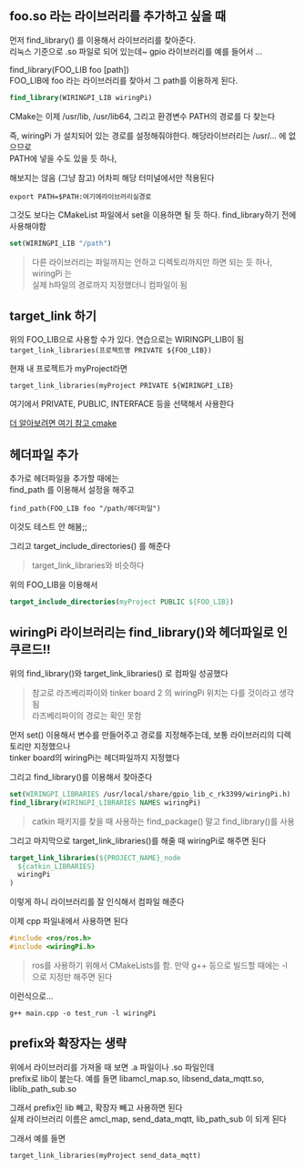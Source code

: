 
## foo.so 라는 라이브러리를 추가하고 싶을 때 

먼저 find_library() 를 이용해서 라이브러리를 찾아준다.  
리눅스 기준으로 .so 파일로 되어 있는데~ gpio 라이브러리를 예를 들어서 ...  

find_library(FOO_LIB foo [path])    
FOO_LIB에 foo 라는 라이브러리를 찾아서 그 path를 이용하게 된다.

```cmake
find_library(WIRINGPI_LIB wiringPi)
```

CMake는 이제 /usr/lib,  /usr/lib64, 그리고 환경변수 PATH의 경로를 다 찾는다   

즉, wiringPi 가 설치되어 있는 경로를 설정해줘야한다. 해당라이브러리는 /usr/... 에 없으므로   
PATH에 넣을 수도 있을 듯 하나, 

해보지는 않음 (그냥 참고) 어차피 해당 터미널에서만 적용된다  
```
export PATH=$PATH:여기에라이브러리실경로
```

그것도 보다는 CMakeList 파일에서 set을 이용하면 될 듯 하다. find_library하기 전에 사용해야함
```cmake
set(WIRINGPI_LIB "/path")
```

> 다른 라이브러리는 파일까지는 안하고 디렉토리까지만 하면 되는 듯 하나, wiringPi 는  
실제 h파일의 경로까지 지정했더니 컴파일이 됨


## target_link 하기
위의 FOO_LIB으로 사용할 수가 있다. 연습으로는 WIRINGPI_LIB이 됨
`target_link_libraries(프로젝트명 PRIVATE ${FOO_LIB})`


현재 내 프로젝트가 myProject라면  
```
target_link_libraries(myProject PRIVATE ${WIRINGPI_LIB}
```

여기에서 PRIVATE, PUBLIC, INTERFACE 등을 선택해서 사용한다  

[더 알아보려면 여기 참고 cmake]([https://cmake.org/cmake/help/latest/command/target_link_libraries.html](https://cmake.org/cmake/help/latest/command/target_link_libraries.html))


## 헤더파일 추가
추가로 헤더파일을 추가할 때에는   
find_path 를 이용해서 설정을 해주고 
```
find_path(FOO_LIB foo "/path/헤더파일")
```
이것도 테스트 안 해봄;;

그리고 target_include_directories() 를 해준다    
> target_link_libraries와 비슷하다

위의 FOO_LIB을 이용해서 
```cmake
target_include_directories(myProject PUBLIC ${FOO_LIB})
```

## wiringPi 라이브러리는 find_library()와 헤더파일로 인쿠르드!!
위의 find_library()와 target_link_libraries() 로 컴파일 성공했다  

> 참고로 라즈베리파이와 tinker board 2 의 wiringPi 위치는 다를 것이라고 생각됨   
라즈베리파이의 경로는 확인 못함  

먼저 set() 이용해서 변수를 만들어주고 경로를 지정해주는데, 보통 라이브러리의 디렉토리만 지정했으나  
tinker board의 wiringPi는 헤더파일까지 지정했다   

그리고 find_library()를 이용해서 찾아준다   

```cmake
set(WIRINGPI_LIBRARIES /usr/local/share/gpio_lib_c_rk3399/wiringPi.h)
find_library(WIRINGPI_LIBRARIES NAMES wiringPi)

```

> catkin 패키지를 찾을 때 사용하는 find_package() 말고 find_library()를 사용   

그리고 마지막으로 target_link_libraries()를 해줄 때   wiringPi로 해주면 된다   

```cmake
target_link_libraries(${PROJECT_NAME}_node
  ${catkin_LIBRARIES}
  wiringPi
)
```

이렇게 하니 라이브러리를 잘 인식해서 컴파일 해준다   

이제 cpp 파일내에서 사용하면 된다 
```cpp
#include <ros/ros.h>
#include <wiringPi.h>
```

> ros를 사용하기 위해서 CMakeLists를 함. 
만약 g++ 등으로 빌드할 때에는 -l 으로 지정만 해주면 된다 

이런식으로... 
```
g++ main.cpp -o test_run -l wiringPi
```



## prefix와 확장자는 생략

위에서 라이브러리를 가져올 때 보면 .a 파일이나 .so 파일인데   
prefix로 lib이 붙는다.  예를 들면 libamcl_map.so, libsend_data_mqtt.so, liblib_path_sub.so

그래서 prefix인 lib 빼고, 확장자 빼고 사용하면 된다   
실제 라이브러리 이름은 amcl_map, send_data_mqtt, lib_path_sub 이 되게 된다   

그래서 예를 들면  
```
target_link_libraries(myProject send_data_mqtt)
```

